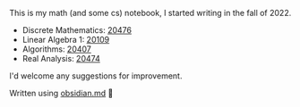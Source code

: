 This is my math (and some cs) notebook, I started writing in the fall of 2022. 

- Discrete Mathematics: [20476](https://www.openu.ac.il/courses/20476.htm)
- Linear Algebra 1: [20109](https://www.openu.ac.il/courses/20109.htm)
- Algorithms: [20407](https://www-e.openu.ac.il/courses/20407.htm)
- Real Analysis: [20474](https://www.openu.ac.il/courses/20474.htm)

I'd welcome any suggestions for improvement.

Written using [obsidian.md](https://obsidian.md/) 💜



 